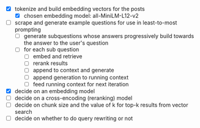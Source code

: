 - [x] tokenize and build embedding vectors for the posts
  - [x] chosen embedding model: all-MiniLM-L12-v2
- [ ] scrape and generate example questions for use in least-to-most prompting
  - [ ] generate subquestions whose answers progressively build towards the answer to the user's question
  - [ ] for each sub question
    - [ ] embed and retrieve
    - [ ] rerank results
    - [ ] append to context and generate
    - [ ] append generation to running context
    - [ ] feed running context for next iteration
- [x] decide on an embedding model
- [ ] decide on a cross-encoding (reranking) model
- [ ] decide on chunk size and the value of k for top-k results from vector search
- [ ] decide on whether to do query rewriting or not
